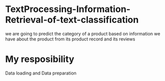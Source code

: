 # TextProcessing-Information-Retrieval-of-text-classification
we are going to predict the category of a product based on information we have about the product from its product record and its reviews

# My resposibility
Data loading and Data preparation
